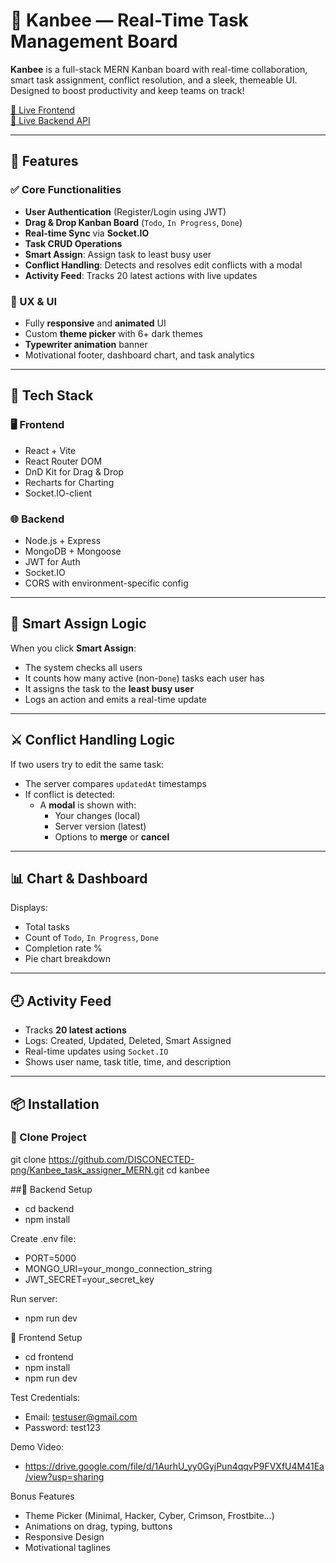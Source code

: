 # 🐝 Kanbee — Real-Time Task Management Board

**Kanbee** is a full-stack MERN Kanban board with real-time collaboration, smart task assignment, conflict resolution, and a sleek, themeable UI. Designed to boost productivity and keep teams on track!

[🔗 Live Frontend](https://kanbee.onrender.com)  
[🔗 Live Backend API](https://kanbee-task-assigner-mern.onrender.com)

---

## 🚀 Features

### ✅ Core Functionalities
- **User Authentication** (Register/Login using JWT)
- **Drag & Drop Kanban Board** (`Todo`, `In Progress`, `Done`)
- **Real-time Sync** via **Socket.IO**
- **Task CRUD Operations**
- **Smart Assign**: Assign task to least busy user
- **Conflict Handling**: Detects and resolves edit conflicts with a modal
- **Activity Feed**: Tracks 20 latest actions with live updates

### 🧠 UX & UI
- Fully **responsive** and **animated** UI
- Custom **theme picker** with 6+ dark themes
- **Typewriter animation** banner
- Motivational footer, dashboard chart, and task analytics

---

## 📂 Tech Stack

### 🖥️ Frontend
- React + Vite
- React Router DOM
- DnD Kit for Drag & Drop
- Recharts for Charting
- Socket.IO-client

### 🌐 Backend
- Node.js + Express
- MongoDB + Mongoose
- JWT for Auth
- Socket.IO
- CORS with environment-specific config

---

## 🧪 Smart Assign Logic
When you click **Smart Assign**:
- The system checks all users
- It counts how many active (non-`Done`) tasks each user has
- It assigns the task to the **least busy user**
- Logs an action and emits a real-time update

---

## ⚔️ Conflict Handling Logic
If two users try to edit the same task:
- The server compares `updatedAt` timestamps
- If conflict is detected:
  - A **modal** is shown with:
    - Your changes (local)
    - Server version (latest)
    - Options to **merge** or **cancel**

---

## 📊 Chart & Dashboard
Displays:
- Total tasks
- Count of `Todo`, `In Progress`, `Done`
- Completion rate %
- Pie chart breakdown

---

## 🕘 Activity Feed
- Tracks **20 latest actions**
- Logs: Created, Updated, Deleted, Smart Assigned
- Real-time updates using `Socket.IO`
- Shows user name, task title, time, and description

---

## 📦 Installation

### 🧪 Clone Project
git clone https://github.com/DISCONECTED-png/Kanbee_task_assigner_MERN.git
cd kanbee

##🔧 Backend Setup
- cd backend
- npm install

Create .env file:
- PORT=5000
- MONGO_URI=your_mongo_connection_string
- JWT_SECRET=your_secret_key

Run server:
- npm run dev

🎨 Frontend Setup
- cd frontend
- npm install
- npm run dev

Test Credentials:
- Email: testuser@gmail.com
- Password: test123

Demo Video:
- https://drive.google.com/file/d/1AurhU_yy0GyjPun4qqvP9FVXfU4M41Ea/view?usp=sharing

Bonus Features
- Theme Picker (Minimal, Hacker, Cyber, Crimson, Frostbite…)
- Animations on drag, typing, buttons
- Responsive Design
- Motivational taglines



